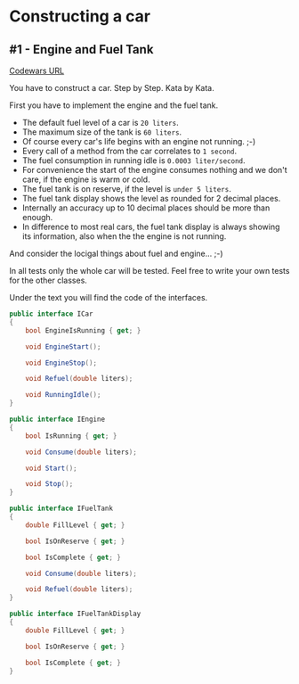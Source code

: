 ﻿# Constructing a car
## #1 - Engine and Fuel Tank

[Codewars URL](https://www.codewars.com/kata/578b4f9b7c77f535fc00002f)

You have to construct a car. Step by Step. Kata by Kata.

First you have to implement the engine and the fuel tank.

- The default fuel level of a car is `20 liters`.
- The maximum size of the tank is `60 liters`.
- Of course every car's life begins with an engine not running. ;-)
- Every call of a method from the car correlates to `1 second`.
- The fuel consumption in running idle is `0.0003 liter/second`.
- For convenience the start of the engine consumes nothing and we don't care, if the engine is warm or cold.
- The fuel tank is on reserve, if the level is `under 5 liters`.
- The fuel tank display shows the level as rounded for 2 decimal places.
- Internally an accuracy up to 10 decimal places should be more than enough.
- In difference to most real cars, the fuel tank display is always showing its information, also when the the engine is not running.

And consider the locigal things about fuel and engine... ;-)

In all tests only the whole car will be tested. Feel free to write your own tests for the other classes.

Under the text you will find the code of the interfaces.

```cs
public interface ICar
{
    bool EngineIsRunning { get; }

    void EngineStart();

    void EngineStop();

    void Refuel(double liters);

    void RunningIdle();
}

public interface IEngine
{
    bool IsRunning { get; }

    void Consume(double liters);

    void Start();

    void Stop();
}

public interface IFuelTank
{
    double FillLevel { get; }

    bool IsOnReserve { get; }

    bool IsComplete { get; }

    void Consume(double liters);

    void Refuel(double liters);        
}

public interface IFuelTankDisplay
{
    double FillLevel { get; }

    bool IsOnReserve { get; }

    bool IsComplete { get; }
}
```